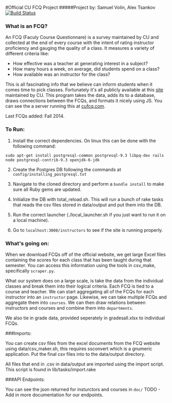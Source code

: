 #Official CU FCQ Project 
#####Project by: Samuel Volin, Alex Tsankov
[![Build Status](https://travis-ci.org/cufcq/cufcq.svg?branch=master)](https://travis-ci.org/cufcq/cufcq)
### What is an FCQ?

An FCQ (Faculy Course Questionnare) is a survey maintained by CU and collected at the end of every course with the intent of rating instructor proficiency and gauging the quality of a class. It measures a variety of different criteria like:
* How effective was a teacher at generating interest in a subject?
* How many hours a week, on average, did students spend on a class?
* How available was an instructor for the class?

This is all fascinating info that we believe can inform students when it comes time to pick classes. Fortunately it's all publicly available at this [site](http://www.colorado.edu/fcq/) maintained by CU. This program takes the data, adds its to a database, draws connections between the FCQs, and formats it nicely using JS. You can see the a server running this at [cufcq.com](cufcq.com).

Last FCQs added: Fall 2014.

### To Run:
1. Install the correct dependencies. On linux this can be done with the following command:

```sudo apt-get install postgresql-common postgresql-9.3 libpq-dev rails node postgresql-contrib-9.3 openjdk-6-jdk```

2. Create the Postgres DB following the commands at ```config/installing_postgresql.txt```

3. Navigate to the cloned directory and perform a ```bundle install``` to make sure all Ruby gems are updated.

4. Initialize the DB with total_reload.sh. This will run a bunch of rake tasks that reads the csv files stored in data/output and put them into the DB.

5. Run the correct launcher (./local_launcher.sh if you just want to run it on a local machine).

6. Go to ```localhost:3000/instructors``` to see if the site is running properly.

### What's going on:

When we download FCQs off of the official website, we get large Excel files containing the scores for each class that has been taught during that semester. You can access this information using the tools in csv_make, specifically ```scraper.py```.

 What our system does on a large scale, is take the data from the individual classes and break them into their logical criteria. Each FCQ is tied to a course and teacher. We can start aggregating all of the FCQs for each instructor into an ```instructor``` page. Likewise, we can take multiple FCQs and aggregate them into ```courses```. We can then draw relations between instructors and courses and combine them into ```departments```.

We also tie in grade data, provided seperately in gradesall.xlsx to individual FCQs.

###Imports:

You can create csv files from the excel documents from the FCQ website using data/csv_maker.sh, this requires ssconvert which is a gnumeric application. Put the final csv files into to the data/output directory.

All files that end in .csv in data/output are imported using the import script. This script is found in lib/tasks/import.rake

###API Endpoints:

You can see the json returned for insturctors and courses in ```doc/```
TODO - Add in more documentation for our endpoints. 
